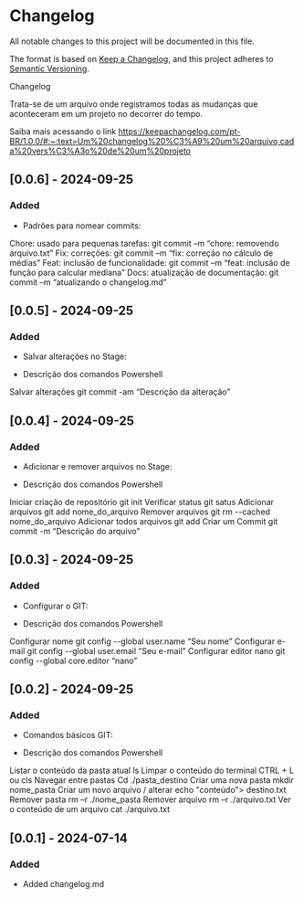 # Changelog

All notable changes to this project will be documented in this file.

The format is based on [Keep a Changelog](https://keepachangelog.com/en/1.1.0/),
and this project adheres to [Semantic Versioning](https://semver.org/spec/v2.0.0.html).

Changelog 

Trata-se de um arquivo onde registramos todas as mudanças que aconteceram em um projeto no decorrer do tempo. 

Saiba mais acessando o link 
https://keepachangelog.com/pt-BR/1.0.0/#:~:text=Um%20changelog%20%C3%A9%20um%20arquivo,cada%20vers%C3%A3o%20de%20um%20projeto

## [0.0.6] - 2024-09-25

### Added

- Padrões para nomear commits:

Chore: usado para pequenas tarefas:      git commit  –m “chore: removendo arquivo.txt” 
Fix: correções:                          git commit  –m “fix: correção no cálculo de médias” 
Feat: inclusão de funcionalidade:        git commit  –m “feat: inclusão de função para calcular mediana” 
Docs: atualização de documentação:       git commit  –m “atualizando o changelog.md”


## [0.0.5] - 2024-09-25

### Added
- Salvar alterações no Stage:

- Descrição dos comandos                 Powershell

Salvar alterações                        git commit -am “Descrição da alteração"


## [0.0.4] - 2024-09-25

### Added
- Adicionar e remover arquivos no Stage:

- Descrição dos comandos                 Powershell

Iniciar criação de repositório           git init
Verificar status                         git satus
Adicionar arquivos                       git add nome_do_arquivo
Remover arquivos                         git rm --cached nome_do_arquivo
Adicionar todos arquivos                 git add
Criar um Commit                          git commit -m “Descrição do arquivo"


## [0.0.3] - 2024-09-25

### Added
- Configurar o GIT:

- Descrição dos comandos                 Powershell

Configurar nome                          git config  --global user.name “Seu nome”
Configurar e-mail                        git config  --global user.email “Seu e-mail”
Configurar editor nano                   git config  --global core.editor “nano”


## [0.0.2] - 2024-09-25

### Added
- Comandos básicos GIT:

- Descrição dos comandos                 Powershell

Listar o conteúdo da pasta atual         ls
Limpar o conteúdo do terminal            CTRL + L ou cls
Navegar entre pastas                     Cd ./pasta_destino
Criar uma nova pasta                     mkdir nome_pasta
Criar um novo arquivo / alterar          echo "conteúdo"> destino.txt
Remover pasta                            rm –r ./nome_pasta
Remover arquivo                          rm –r ./arquivo.txt
Ver o conteúdo de um arquivo             cat ./arquivo.txt


## [0.0.1] - 2024-07-14

### Added
- Added changelog.md